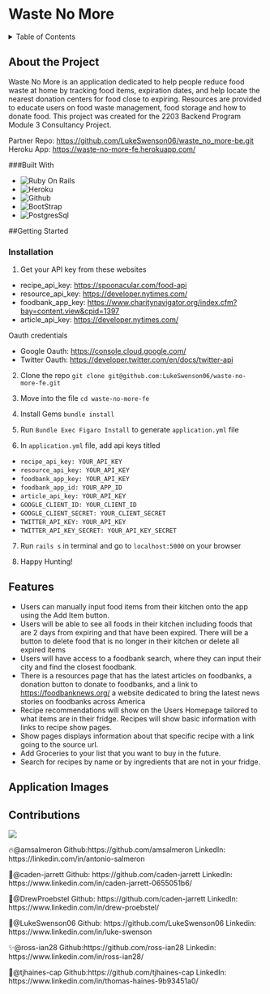 # Waste No More
<details>
<summary> Table of Contents</summary>
<ol>
<li>About the Project</li>
<ul>
<li> Built With </li>
</ul>
<li> Getting Started </li>
<ul>
<li> Prerequisites </li>
<li> Installation </li>
</ul>
<li> Usage </li>
<li> Features </li>
<li> Application Images </li>
<li> Contributions </li>
</ol>
</details>

## About the Project
 Waste No More is an application dedicated to help people reduce food waste at home by tracking food items, expiration dates, and help locate the nearest donation centers for food close to expiring. Resources are provided to educate users on food waste management, food storage and how to donate food. This project was created for the 2203 Backend Program Module 3 Consultancy Project.  

 Partner Repo: https://github.com/LukeSwenson06/waste_no_more-be.git
 Heroku App: https://waste-no-more-fe.herokuapp.com/

###Built With
- ![Ruby On Rails](https://img.shields.io/badge/Ruby_on_Rails-CC0000?style=for-the-badge&logo=ruby-on-rails&logoColor=white)
- ![Heroku](https://img.shields.io/badge/Heroku-430098?style=for-the-badge&logo=heroku&logoColor=white)
- ![Github](https://img.shields.io/badge/GitHub-100000?style=for-the-badge&logo=github&logoColor=white)
- ![BootStrap](	https://img.shields.io/badge/Bootstrap-563D7C?style=for-the-badge&logo=bootstrap&logoColor=white)
- ![PostgresSql](https://img.shields.io/badge/PostgreSQL-316192?style=for-the-badge&logo=postgresql&logoColor=white)

##Getting Started

### Installation
1. Get your API key from these websites
- recipe_api_key: https://spoonacular.com/food-api
- resource_api_key: https://developer.nytimes.com/
- foodbank_app_key: https://www.charitynavigator.org/index.cfm?bay=content.view&cpid=1397
- article_api_key: https://developer.nytimes.com/

Oauth credentials
- Google Oauth: https://console.cloud.google.com/
- Twitter Oauth: https://developer.twitter.com/en/docs/twitter-api

2. Clone the repo
`git clone git@github.com:LukeSwenson06/waste-no-more-fe.git`

3. Move into the file
`cd waste-no-more-fe`

4. Install Gems
`bundle install`

5. Run `Bundle Exec Figaro Install` to generate `application.yml` file

6. In `application.yml` file, add api keys titled
- `recipe_api_key: YOUR_API_KEY`
- `resource_api_key: YOUR_API_KEY`
- `foodbank_app_key: YOUR_API_KEY`
- `foodbank_app_id: YOUR_APP_ID`
- `article_api_key: YOUR_API_KEY`
- `GOOGLE_CLIENT_ID: YOUR_CLIENT_ID`
- `GOOGLE_CLIENT_SECRET: YOUR_CLIENT_SECRET`
- `TWITTER_API_KEY: YOUR_API_KEY`
- `TWITTER_API_KEY_SECRET: YOUR_API_KEY_SECRET`

7. Run `rails s` in terminal and go to `localhost:5000` on your browser

8. Happy Hunting!

## Features
- Users can manually input food items from their kitchen onto the app using the Add Item button.
- Users will be able to see all foods in their kitchen including foods that are 2 days from expiring and that have been expired. There will be a button to delete food that is no longer in their kitchen or delete all expired items
- Users will have access to a foodbank search, where they can input their city and find the closest foodbank.
- There is a resources page that has the latest articles on foodbanks, a donation button to donate to foodbanks, and a link to https://foodbanknews.org/ a website dedicated to bring the latest news stories on foodbanks across America
- Recipe recommendations will show on the Users Homepage tailored to what items are in their fridge. Recipes will show basic information with links to recipe show pages.
- Show pages displays information about that specific recipe with a link going to the source url.
- Add Groceries to your list that you want to buy in the future.
- Search for recipes by name or by ingredients that are not in your fridge.

## Application Images

## Contributions
<a href="https://github.com/LukeSwenson06/waste-no-more-fe/graphs/contributors">
  <img src="https://contrib.rocks/image?repo=LukeSwenson06/waste-no-more-fe" />
</a>
<p>🔥@amsalmeron Github:https://github.com/amsalmeron LinkedIn: https://linkedin.com/in/antonio-salmeron  </p>
<p>🚀@caden-jarrett Github: https://github.com/caden-jarrett LinkedIn: https://www.linkedin.com/in/caden-jarrett-0655051b6/</p>
<p>🏅@DrewProebstel Github: https://github.com/caden-jarrett LinkedIn: https://www.linkedin.com/in/drew-proebstel/ </p>
<p>🎊@LukeSwenson06 Github: https://github.com/LukeSwenson06 Linkedin: https://www.linkedin.com/in/luke-swenson </p>
<p>✨@ross-ian28 Github:https://github.com/ross-ian28 Linkedin: https://www.linkedin.com/in/ross-ian28/ </p>
<p>🎉@tjhaines-cap Github:https://github.com/tjhaines-cap LinkedIn: https://www.linkedin.com/in/thomas-haines-9b93451a0/ </p>
